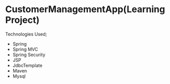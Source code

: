 # CustomerManagementApp(Learning Project)
Technologies Used;
* Spring
* Spring MVC
* Spring Security
* JSP
* JdbcTemplate
* Maven
* Mysql
